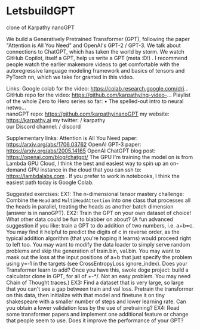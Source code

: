 # LetsbuildGPT
clone of Karpathy nanoGPT

We build a Generatively Pretrained Transformer (GPT), following the paper "Attention is All You Need" and OpenAI's GPT-2 / GPT-3. We talk about connections to ChatGPT, which has taken the world by storm. We watch GitHub Copilot, itself a GPT, help us write a GPT (meta :D!) . I recommend people watch the earlier makemore videos to get comfortable with the autoregressive language modeling framework and basics of tensors and PyTorch nn, which we take for granted in this video.

Links:
Google colab for the video: https://colab.research.google.com/dri...
GitHub repo for the video: https://github.com/karpathy/ng-video-...
Playlist of the whole Zero to Hero series so far:    • The spelled-out intro to neural netwo...  
nanoGPT repo: https://github.com/karpathy/nanoGPT
my website: https://karpathy.ai
my twitter:   / karpathy  
our Discord channel:   / discord  

Supplementary links:
Attention is All You Need paper: https://arxiv.org/abs/1706.03762
OpenAI GPT-3 paper: https://arxiv.org/abs/2005.14165 
OpenAI ChatGPT blog post: https://openai.com/blog/chatgpt/
The GPU I'm training the model on is from Lambda GPU Cloud, I think the best and easiest way to spin up an on-demand GPU instance in the cloud that you can ssh to: https://lambdalabs.com . If you prefer to work in notebooks, I think the easiest path today is Google Colab.

Suggested exercises:
EX1: The n-dimensional tensor mastery challenge: Combine the `Head` and `MultiHeadAttention` into one class that processes all the heads in parallel, treating the heads as another batch dimension (answer is in nanoGPT).
EX2: Train the GPT on your own dataset of choice! What other data could be fun to blabber on about? (A fun advanced suggestion if you like: train a GPT to do addition of two numbers, i.e. a+b=c. You may find it helpful to predict the digits of c in reverse order, as the typical addition algorithm (that you're hoping it learns) would proceed right to left too. You may want to modify the data loader to simply serve random problems and skip the generation of train.bin, val.bin. You may want to mask out the loss at the input positions of a+b that just specify the problem using y=-1 in the targets (see CrossEntropyLoss ignore_index). Does your Transformer learn to add? Once you have this, swole doge project: build a calculator clone in GPT, for all of +-*/. Not an easy problem. You may need Chain of Thought traces.)
EX3: Find a dataset that is very large, so large that you can't see a gap between train and val loss. Pretrain the transformer on this data, then initialize with that model and finetune it on tiny shakespeare with a smaller number of steps and lower learning rate. Can you obtain a lower validation loss by the use of pretraining?
EX4: Read some transformer papers and implement one additional feature or change that people seem to use. Does it improve the performance of your GPT?
